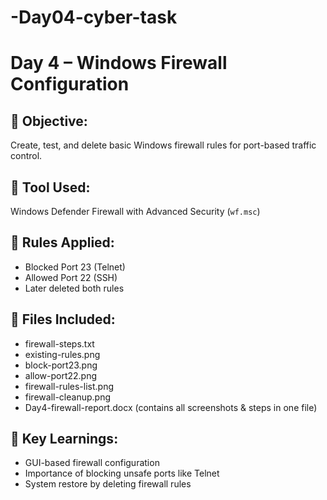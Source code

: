 # -Day04-cyber-task
# Day 4 – Windows Firewall Configuration

## 🎯 Objective:
Create, test, and delete basic Windows firewall rules for port-based traffic control.

## 🧰 Tool Used:
Windows Defender Firewall with Advanced Security (`wf.msc`)

## 🔧 Rules Applied:
- Blocked Port 23 (Telnet)
- Allowed Port 22 (SSH)
- Later deleted both rules

## 📂 Files Included:
- firewall-steps.txt
- existing-rules.png
- block-port23.png
- allow-port22.png
- firewall-rules-list.png
- firewall-cleanup.png
- Day4-firewall-report.docx (contains all screenshots & steps in one file)


## 🧠 Key Learnings:
- GUI-based firewall configuration
- Importance of blocking unsafe ports like Telnet
- System restore by deleting firewall rules
